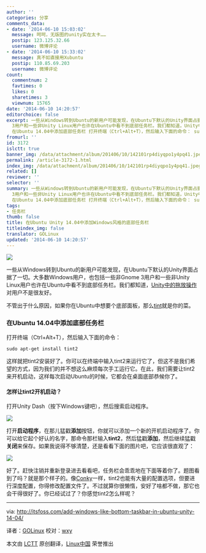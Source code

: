 ```yaml
---
author: ''
categories: 分享
comments_data:
- date: '2014-06-10 15:03:02'
  message: 呵呵，无版图的unity实在太卡……
  postip: 123.125.32.66
  username: 微博评论
- date: '2014-06-10 15:33:02'
  message: 真不如直接用Xubuntu
  postip: 110.85.69.203
  username: 微博评论
count:
  commentnum: 2
  favtimes: 0
  likes: 0
  sharetimes: 3
  viewnum: 15765
date: '2014-06-10 14:20:57'
editorchoice: false
excerpt: 一些从Windows转到Ubuntu的新用户可能发现，在Ubuntu下默认的Unity界面占据了一切。大多数Windows用户，也包括一些非Gnome
  3用户和一些非Unity Linux用户也许在Ubuntu中看不到底部任务栏。我们都知道，Unity中的拖放操作对用户不是很友好。 不管出于什么原因，如果你在Ubuntu中想要个底部面板，那么tint就是你的菜。
  在Ubuntu 14.04中添加底部任务栏 打开终端（Ctrl+Alt+T），然后输入下面的命令： sudo apt-get install tint2  这样就把tint2安装好了。你可以在终端中输入tint2来运行它了，但这不是我们希望的方式，因为我们的并不想这么
fromurl: ''
id: 3172
islctt: true
banner_img: /data/attachment/album/201406/10/142101rp4diyqpo1y4pq41.jpeg
permalink: /article-3172-1.html
index_img: /data/attachment/album/201406/10/142101rp4diyqpo1y4pq41.jpeg.thumb.jpg
related: []
reviewer: ''
selector: ''
summary: 一些从Windows转到Ubuntu的新用户可能发现，在Ubuntu下默认的Unity界面占据了一切。大多数Windows用户，也包括一些非Gnome
  3用户和一些非Unity Linux用户也许在Ubuntu中看不到底部任务栏。我们都知道，Unity中的拖放操作对用户不是很友好。 不管出于什么原因，如果你在Ubuntu中想要个底部面板，那么tint就是你的菜。
  在Ubuntu 14.04中添加底部任务栏 打开终端（Ctrl+Alt+T），然后输入下面的命令： sudo apt-get install tint2  这样就把tint2安装好了。你可以在终端中输入tint2来运行它了，但这不是我们希望的方式，因为我们的并不想这么
tags:
- 任务栏
thumb: false
title: 在Ubuntu Unity 14.04中添加Windows风格的底部任务栏
titleindex_img: false
translator: GOLinux
updated: '2014-06-10 14:20:57'
---
```


![](/data/attachment/album/201406/10/142101rp4diyqpo1y4pq41.jpeg)


一些从Windows转到Ubuntu的新用户可能发现，在Ubuntu下默认的Unity界面占据了一切。大多数Windows用户，也包括一些非Gnome 3用户和一些非Unity Linux用户也许在Ubuntu中看不到底部任务栏。我们都知道，[Unity中的拖放操作](http://itsfoss.com/drag-drop-files-ubuntu-1404-unity/)对用户不是很友好。


不管出于什么原因，如果你在Ubuntu中想要个底部面板，那么[tint](https://code.google.com/p/tint2/)就是你的菜。


### 在Ubuntu 14.04中添加底部任务栏


打开终端（Ctrl+Alt+T），然后输入下面的命令：



```
sudo apt-get install tint2

```

这样就把tint2安装好了。你可以在终端中输入tint2来运行它了，但这不是我们希望的方式，因为我们的并不想这么麻烦每次手工运行它。在此，我们需要让tint2来开机启动，这样每次启动Ubuntu的时候，它都会在桌面底部恭候你了。


#### 怎样让tint2开机启动？


打开Unity Dash（按下Windows键吧），然后搜索启动程序。


![](/data/attachment/album/201406/10/142102mdr1oa5q5axy451d.jpeg)


打开**启动程序**，在那儿猛戳**添加**按钮，你就可以添加一个新的开机启动程序了。你可以给它起个好认的名字，那命令那栏输入**tint2**，然后猛戳**添加**，然后继续猛戳**关闭**来保存。如果我说得不够清楚，还是看看下面的图片吧，它应该很直观了：


![](/data/attachment/album/201406/10/142103w784jho8mh3ow6oy.jpeg)


好了。赶快注销并重新登录进去看看吧，任务栏会乖乖地在下面等着你了。题图看到了吗？就是那个样子的。像[Conky](http://conky.sourceforge.net/)一样，tint2也能有大量的配置选项，但要进行深度配置，你得修改配置文件了。不过就算你很懒惰，安好了啥都不做，那它也会干得很好了。你已经试过了？你感觉tint2怎么样呢？




---


via: <http://itsfoss.com/add-windows-like-bottom-taskbar-in-ubuntu-unity-14-04/>


译者：[GOLinux](https://github.com/GOLinux) 校对：[wxy](https://github.com/wxy)


本文由 [LCTT](https://github.com/LCTT/TranslateProject) 原创翻译，[Linux中国](http://linux.cn/) 荣誉推出